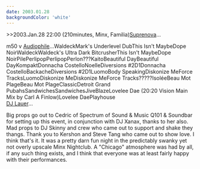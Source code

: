 ```yaml
---
date: 2003.01.28
backgroundColor: 'white'
---
```


\>>2003.Jan.28 22:00 (210minutes, Minx, Familia)[Suprenova](http://www.suprenova.com/)...  

m50 v [Audiophile](http://chi_vlad.djcentral.com/)...WaldeckMark's Underlevel DubThis Isn't MaybeDope NoirWaldeckWaldeck's Ultra Dark BitcrusherThis Isn't MaybeDope NoirPilePerlipopPerlipopPerlon???KaitoBeautiful DayBeautiful DayKompaktDonnacha CostelloNoelleDiversions #2D1Donnacha CostelloBackacheDiversions #2D1LuomoBody SpeakingDiskonize MeForce TracksLuomoDiskonize MeDiskonize MeForce Tracks?????IsoléeBeau Mot PlageBeau Mot PlageClassicDetroit Grand PubahsSandwichesSandwichesJiveBlazeLovelee Dae (20:20 Vision Main Mix by Carl A Finlow)Lovelee DaePlayhouse  
[DJ Lauer](http://www.djlauer.com/)...  

Big props go out to Cedric of Spectrum of Sound & Music Q101 & Soundbar for setting up this event, in conjunction with DJ Xanax, thanks to her also. Mad props to DJ Skinny and crew who came out to support and shake they thangs. Thank you to Kershon and Steve Tang who came out to show love. I think that's it. It was a pretty darn fun night in the predictably swanky yet not overly upscale Minx Nightclub. A "Chicago" atmosphere was had by all, if any such thing exists, and I think that everyone was at least fairly happy with their performances.